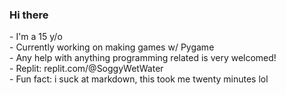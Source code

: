### Hi there

<p>
- I'm a 15 y/o<br>
- Currently working on making games w/ Pygame<br>
- Any help with anything programming related is very welcomed!<br>
- Replit: replit.com/@SoggyWetWater<br>
- Fun fact: i suck at markdown, this took me twenty minutes lol<br>
</p>
